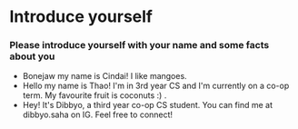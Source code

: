# Introduce yourself 
### Please introduce yourself with your name and some facts about you
- Bonejaw my name is Cindai! I like mangoes. 
- Hello my name is Thao! I'm in 3rd year CS and I'm currently on a co-op term. My favourite fruit is coconuts :) .
- Hey! It's Dibbyo, a third year co-op CS student. You can find me at dibbyo.saha on IG. Feel free to connect!
